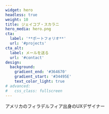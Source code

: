 ```yaml
---
widget: hero
headless: true
weight: 10
title: ジェイコブ・スカラニ
hero_media: hero.png
cta:
  label: '**ポートフォリオ**'
  url: '#projects'
cta_alt:
  label: メールを送る
  url: '#contact'
design:
  background:
    gradient_end: '#364670'
    gradient_start: '#34495E'
    text_color_light: true
# advanced:
#   css_class: fullscreen
---
```


アメリカのフィラデルフィア出身のUXデザイナー